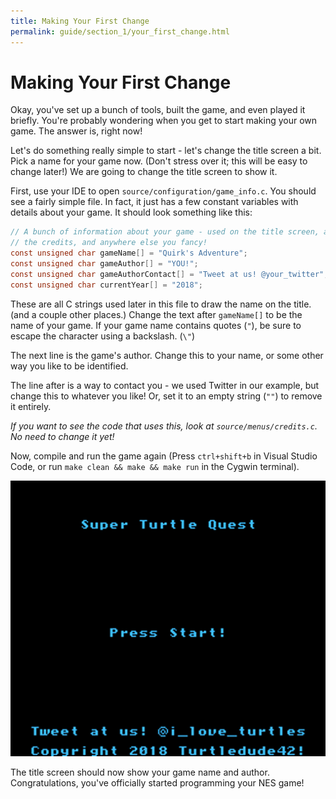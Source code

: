 ```yaml
---
title: Making Your First Change
permalink: guide/section_1/your_first_change.html
---
```

# Making Your First Change

Okay, you've set up a bunch of tools, built the game, and even played it briefly. You're probably 
wondering when you get to start making your own game. The answer is, right now!

Let's do something really simple to start - let's change the title screen a bit. Pick a name
for your game now. (Don't stress over it; this will be easy to change later!) We are going to
change the title screen to show it.

First, use your IDE to open `source/configuration/game_info.c`. You should see a fairly simple file.
In fact, it just has a few constant variables with details about your game. It should look something
like this:

```c
// A bunch of information about your game - used on the title screen, as well as 
// the credits, and anywhere else you fancy!
const unsigned char gameName[] = "Quirk's Adventure";
const unsigned char gameAuthor[] = "YOU!";
const unsigned char gameAuthorContact[] = "Tweet at us! @your_twitter";
const unsigned char currentYear[] = "2018";
```

These are all C strings used later in this file to draw the name on the title. (and a couple other
places.) Change the text after `gameName[]` to be the name of your game. If your game name contains 
quotes (`"`), be sure to escape the character using a backslash. (`\"`)

The next line is the game's author. Change this to your name, or some other way you like to be 
identified. 

The line after is a way to contact you - we used Twitter in our example, but change this to whatever
you like! Or, set it to an empty string (`""`) to remove it entirely.

_If you want to see the code that uses this, look at `source/menus/credits.c`. No need to change 
it yet!_

Now, compile and run the game again (Press `ctrl+shift+b` in Visual Studio Code, or run 
`make clean && make && make run` in the Cygwin terminal). 

![New title screen](./images/changed_title.png)

The title screen should now show your game name and author. Congratulations, you've officially started
programming your NES game!